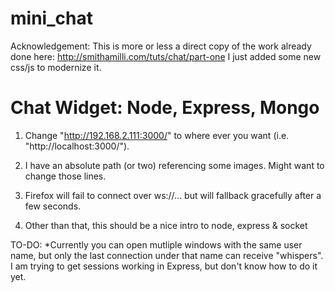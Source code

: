 mini_chat
=========

Acknowledgement: 
This is more or less a direct copy of the work already done here: http://smithamilli.com/tuts/chat/part-one
I just added some new css/js to modernize it.


Chat Widget: Node, Express, Mongo
=================================
1. Change "http://192.168.2.111:3000/" to where ever you want (i.e. "http://localhost:3000/").

2. I have an absolute path (or two) referencing some images. Might want to change those lines.

3. Firefox will fail to connect over ws://... but will fallback gracefully after a few seconds.

4. Other than that, this should be a nice intro to node, express & socket

TO-DO:
*Currently you can open mutliple windows with the same user name, but only the last connection under 
that name can receive "whispers". I am trying to get sessions working in Express, but don't know how to do it yet.
